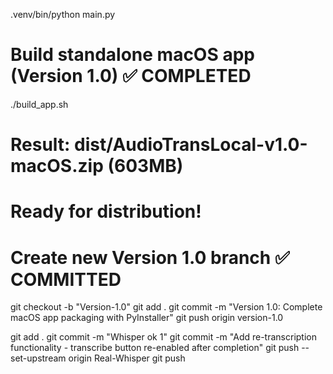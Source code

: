 .venv/bin/python main.py

# Build standalone macOS app (Version 1.0) ✅ COMPLETED
./build_app.sh
# Result: dist/AudioTransLocal-v1.0-macOS.zip (603MB)
# Ready for distribution!

# Create new Version 1.0 branch ✅ COMMITTED
git checkout -b "Version-1.0"
git add .
git commit -m "Version 1.0: Complete macOS app packaging with PyInstaller"
git push origin version-1.0

git add .
git commit -m "Whisper ok 1"
git commit -m "Add re-transcription functionality - transcribe button re-enabled after completion"
git push --set-upstream origin Real-Whisper
git push

